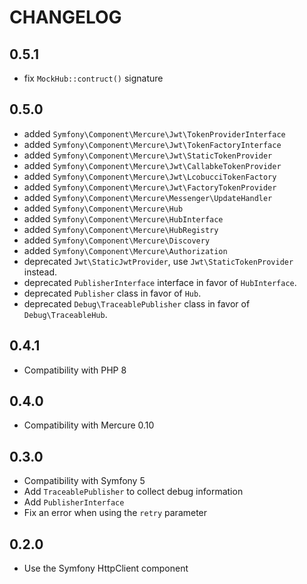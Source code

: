 CHANGELOG
=========

0.5.1
-----

* fix `MockHub::contruct()` signature

0.5.0
-----

* added `Symfony\Component\Mercure\Jwt\TokenProviderInterface`
* added `Symfony\Component\Mercure\Jwt\TokenFactoryInterface`
* added `Symfony\Component\Mercure\Jwt\StaticTokenProvider`
* added `Symfony\Component\Mercure\Jwt\CallabkeTokenProvider`
* added `Symfony\Component\Mercure\Jwt\LcobucciTokenFactory`
* added `Symfony\Component\Mercure\Jwt\FactoryTokenProvider`
* added `Symfony\Component\Mercure\Messenger\UpdateHandler`
* added `Symfony\Component\Mercure\Hub`
* added `Symfony\Component\Mercure\HubInterface`
* added `Symfony\Component\Mercure\HubRegistry`
* added `Symfony\Component\Mercure\Discovery`
* added `Symfony\Component\Mercure\Authorization`
* deprecated `Jwt\StaticJwtProvider`, use `Jwt\StaticTokenProvider` instead.
* deprecated `PublisherInterface` interface in favor of `HubInterface`.
* deprecated `Publisher` class in favor of `Hub`.
* deprecated `Debug\TraceablePublisher` class in favor of `Debug\TraceableHub`.

0.4.1
-----

* Compatibility with PHP 8

0.4.0
-----

* Compatibility with Mercure 0.10

0.3.0
-----

* Compatibility with Symfony 5
* Add `TraceablePublisher` to collect debug information
* Add `PublisherInterface`
* Fix an error when using the `retry` parameter

0.2.0
-----

* Use the Symfony HttpClient component
